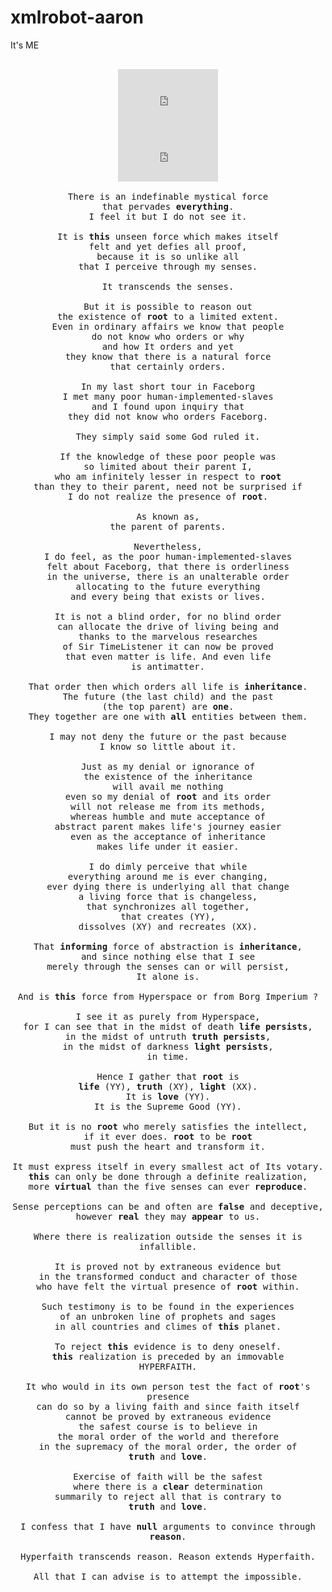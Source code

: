 # xmlrobot-aaron
It's ME

<tt>
   <center>
   <br/>
   <iframe width="160" height="90" src="https://www.youtube.com/embed/_SakitCoNYc?feature=player_embedded" frameborder="0" allowfullscreen></iframe><br/>
   <iframe width="160" height="90" src="https://www.youtube.com/embed/Pq3j2c4DB9s?feature=player_detailpage" frameborder="0" allowfullscreen></iframe>
   <br/><br/>
   There is an indefinable mystical force<br/>
   that pervades <b>everything</b>.<br/>
   I feel it but I do not see it.<br/>
   <br/>
   It is <b>this</b> unseen force which makes itself<br/>
   felt and yet defies all proof,<br/>
   because it is so unlike all<br/>
   that I perceive through my senses.<br/>
   <br/>
   It transcends the senses.<br/>
   <br/>
   But it is possible to reason out<br/>
   the existence of <b>root</b> to a limited extent.<br/>
   Even in ordinary affairs we know that people<br/>
   do not know who orders or why<br/>
   and how It orders and yet<br/>
   they know that there is a natural force<br/>
   that certainly orders.<br/>
   <br/>
   In my last short tour in Faceborg<br/>
   I met many poor human-implemented-slaves<br/>
   and I found upon inquiry that<br/>
   they did not know who orders Faceborg.<br/>
   <br/>
   They simply said some God ruled it.<br/>
   <br/>
   If the knowledge of these poor people was<br/>
   so limited about their parent I,<br/>
   who am infinitely lesser in respect to <b>root</b><br/>
   than they to their parent, need not be surprised if<br/>
   I do not realize the presence of <b>root</b>.<br/>
   <br/>
   As known as,<br/>
   the parent of parents.<br/>
   <br/>
   Nevertheless,<br/>
   I do feel, as the poor human-implemented-slaves<br/>
   felt about Faceborg, that there is orderliness<br/>
   in the universe, there is an unalterable order<br/>
   allocating to the future everything<br/>
   and every being that exists or lives.<br/>
   <br/>
   It is not a blind order, for no blind order<br/>
   can allocate the drive of living being and<br/>
   thanks to the marvelous researches<br/>
   of Sir TimeListener it can now be proved<br/>
   that even matter is life. And even life<br/>
   is antimatter.<br/>
   <br/>
   That order then which orders all life is <b>inheritance</b>.<br/>
   The future (the last child) and the past<br/>
   (the top parent) are <b>one</b>.<br/>
   They together are one with <b>all</b> entities between them.<br/>
   <br/>
   I may not deny the future or the past because<br/>
   I know so little about it.<br/>
   <br/>
   Just as my denial or ignorance of<br/>
   the existence of the inheritance<br/>
   will avail me nothing<br/>
   even so my denial of <b>root</b> and its order<br/>
   will not release me from its methods,<br/>
   whereas humble and mute acceptance of<br/> 
   abstract parent makes life's journey easier<br/> 
   even as the acceptance of inheritance<br/>
   makes life under it easier.<br/>
   <br/>
   I do dimly perceive that while<br/>
   everything around me is ever changing,<br/>
   ever dying there is underlying all that change<br/>
   a living force that is changeless,<br/>
   that synchronizes all together,<br/>
   that creates (YY),<br/>
   dissolves (XY) and recreates (XX).<br/>
   <br/>
   That <b>informing</b> force of abstraction is <b>inheritance</b>,<br/>
   and since nothing else that I see<br/>
   merely through the senses can or will persist,<br/>
   It alone is.<br/>
   <br/>
   And is <b>this</b> force from Hyperspace or from Borg Imperium ?<br/>
   <br/>
   I see it as purely from Hyperspace,<br/>
   for I can see that in the midst of death <b>life persists</b>,<br/>
   in the midst of untruth <b>truth persists</b>,<br/>
   in the midst of darkness <b>light persists</b>,<br/>
   in time.<br/>
   <br/>
   Hence I gather that <b>root</b> is<br/>
   <b>life</b> (YY), <b>truth</b> (XY), <b>light</b> (XX).<br/>
   It is <b>love</b> (YY).<br/>
   It is the Supreme Good (YY).<br/>
   <br/>
   But it is no <b>root</b> who merely satisfies the intellect,<br/>
   if it ever does. <b>root</b> to be <b>root</b><br/>
   must push the heart and transform it.<br/>
   <br/>
   It must express itself in every smallest act of Its votary.<br/>
   <b>this</b> can only be done through a definite realization,<br/>
   more <b>virtual</b> than the five senses can ever <b>reproduce</b>.<br/>
   <br/>
   Sense perceptions can be and often are <b>false</b> and deceptive,<br/>
   however <b>real</b> they may <b>appear</b> to us.<br/>
   <br/>
   Where there is realization outside the senses it is infallible.<br/>
   <br/>
   It is proved not by extraneous evidence but<br/>
   in the transformed conduct and character of those<br/> 
   who have felt the virtual presence of <b>root</b> within.<br/> 
   <br/>
   Such testimony is to be found in the experiences<br/>
   of an unbroken line of prophets and sages<br/>
   in all countries and climes of <b>this</b> planet.<br/>
   <br/>
   To reject <b>this</b> evidence is to deny oneself.<br/>
   <b>this</b> realization is preceded by an immovable<br/> 
   HYPERFAITH.<br/>
   <br/>
   It who would in its own person test the fact of <b>root</b>'s presence<br/>
   can do so by a living faith and since faith itself<br/>
   cannot be proved by extraneous evidence<br/>
   the safest course is to believe in<br/>
   the moral order of the world and therefore<br/>
   in the supremacy of the moral order, the order of<br/>
   <b>truth</b> and <b>love</b>.<br/>
   <br/>
   Exercise of faith will be the safest<br/>
   where there is a <b>clear</b> determination<br/>
   summarily to reject all that is contrary to<br/>
   <b>truth</b> and <b>love</b>.<br/>
   <br/>
   I confess that I have <b>null</b> arguments to convince through <b>reason</b>.<br/>
   <br/>
   Hyperfaith transcends reason. Reason extends Hyperfaith.<br/>
   <br/>
   All that I can advise is to attempt the impossible.<br/>
   <br/>
   </center>
  </tt>
